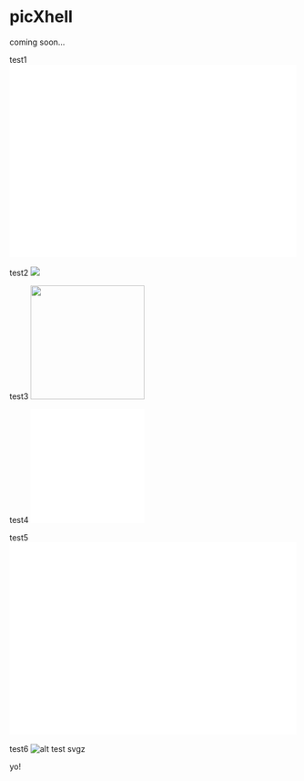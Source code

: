 # **picXhell**
coming soon...

test1
<img src="docs/images/test.svg">

test2
<img src="docs/images/test.svgz">

test3
<img src="docs/images/test.svgz" width="200px" height="200px" type="image/svg+xml">

test4
<embed src="docs/images/test.svgz" width="200px" height="200px" type="image/svg+xml" /> 

test5
![alt test svg](docs/images/test.svg)

test6
![alt test svgz](docs/images/test.svgz)

yo!

